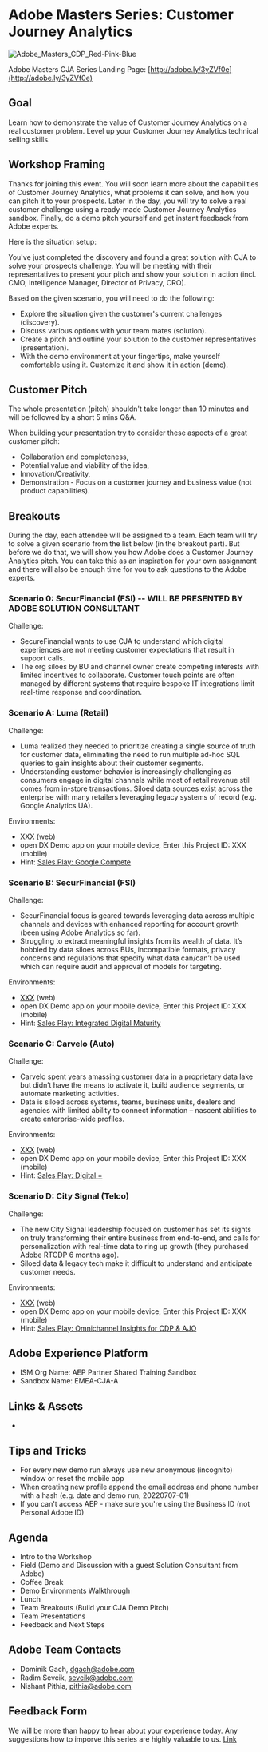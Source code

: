 # Adobe Masters Series: Customer Journey Analytics
![Adobe_Masters_CDP_Red-Pink-Blue](https://user-images.githubusercontent.com/61875393/227615983-539ac145-3035-4292-ba9a-74e9732b931b.png)

Adobe Masters CJA Series Landing Page: [http://adobe.ly/3yZVf0e](http://adobe.ly/3yZVf0e)

## Goal

Learn how to demonstrate the value of Customer Journey Analytics on a real customer problem. 
Level up your Customer Journey Analytics technical selling skills.

## Workshop Framing

Thanks for joining this event. You will soon learn more about the capabilities of Customer Journey Analytics, what problems it can solve, and how you can pitch it to your prospects. Later in the day, you will try to solve a real customer challenge using a ready-made Customer Journey Analytics sandbox. Finally, do a demo pitch yourself and get instant feedback from Adobe experts.

Here is the situation setup:

You've just completed the discovery and found a great solution with CJA to solve your prospects challenge. You will be meeting with their representatives to present your pitch and show your solution in action (incl. CMO, Intelligence Manager, Director of Privacy, CRO).
	
Based on the given scenario, you will need to do the following:
	
* Explore the situation given the customer's current challenges (discovery).
* Discuss various options with your team mates (solution).
* Create a pitch and outline your solution to the customer representatives (presentation).
* With the demo environment at your fingertips, make yourself comfortable using it. Customize it and show it in action (demo).

## Customer Pitch

The whole presentation (pitch) shouldn't take longer than 10 minutes and will be followed by a short 5 mins Q&A.

When building your presentation try to consider these aspects of a great customer pitch:

* Collaboration and completeness,
* Potential value and viability of the idea,
* Innovation/Creativity,
* Demonstration - Focus on a customer journey and business value (not product capabilities).

## Breakouts

During the day, each attendee will be assigned to a team. Each team will try to solve a given scenario from the list below (in the breakout part). But before we do that, we will show you how Adobe does a Customer Journey Analytics pitch. You can take this as an inspiration for your own assignment and there will also be enough time for you to ask questions to the Adobe experts.


### Scenario 0: SecurFinancial (FSI) -- WILL BE PRESENTED BY ADOBE SOLUTION CONSULTANT

Challenge:

* SecureFinancial wants to use CJA to understand which digital experiences are not meeting customer expectations that result in support calls. ​
* The org siloes by BU and channel owner create competing interests with limited incentives to collaborate.  Customer touch points are often managed by different systems that require bespoke IT integrations limit real-time response and coordination.

### Scenario A: Luma (Retail)

Challenge:

* Luma realized they needed to prioritize creating a single source of truth for customer data, eliminating the need to run multiple ad-hoc SQL queries to gain insights about their customer segments.
* Understanding customer behavior is increasingly challenging as consumers engage in digital channels while most of retail revenue still comes from in-store transactions. Siloed data sources exist across the enterprise with many retailers leveraging legacy systems of record (e.g. Google Analytics UA).


Environments:

- [XXX]() (web)
- open DX Demo app on your mobile device, Enter this Project ID: XXX (mobile)
- Hint: [Sales Play: Google Compete](https://solutionpartners.adobe.com/content/dam/solution/en/spp_assets/readiness/created/readiness_16/fy23_cja_compete_sales_play_field_positioning_doc.pdf)

### Scenario B: SecurFinancial (FSI)

Challenge:

* SecurFinancial focus is geared towards leveraging data across multiple channels and devices with enhanced reporting for account growth (been using Adobe Analytics so far).
* Struggling to extract meaningful insights from its wealth of data.  It’s hobbled by data siloes across BUs, incompatible formats, privacy concerns and regulations that specify what data can/can’t be used which can require audit and approval of models for targeting. 

Environments:

- [XXX]() (web)
- open DX Demo app on your mobile device, Enter this Project ID: XXX (mobile)
- Hint: [Sales Play: Integrated Digital Maturity](https://solutionpartners.adobe.com/content/dam/solution/en/spp_assets/readiness/created/readiness_16/fy23_cja_integrated_digital_maturity_sales_play_field_positioning_doc.pdf)

### Scenario C: Carvelo (Auto)

Challenge:

* Carvelo spent years amassing customer data in a proprietary data lake but didn’t have the means to activate it, build audience segments, or automate marketing activities. 
* Data is siloed across systems, teams, business units, dealers and agencies with limited ability to connect information – nascent abilities to create enterprise-wide profiles.

Environments:

- [XXX]() (web)
- open DX Demo app on your mobile device, Enter this Project ID: XXX (mobile)
- Hint: [Sales Play: Digital +](https://solutionpartners.adobe.com/content/dam/solution/en/spp_assets/readiness/created/readiness_16/cja_digital_plus_field_positioning_document.pdf) 

### Scenario D: City Signal (Telco)

Challenge:

* The new City Signal leadership focused on customer has set its sights on truly transforming their entire business from end-to-end, and calls for personalization with real-time data to ring up growth (they purchased Adobe RTCDP 6 months ago).
* Siloed data & legacy tech make it difficult to understand and anticipate customer needs.

Environments:

- [XXX]() (web)
- open DX Demo app on your mobile device, Enter this Project ID: XXX (mobile)
- Hint: [Sales Play: Omnichannel Insights for CDP & AJO](https://solutionpartners.adobe.com/content/dam/solution/en/spp_assets/readiness/created/readiness_16/cja_omnichannel_insights_for_cdp_and_ajo_field_positioning_doc.pdf) 

## Adobe Experience Platform

* ISM Org Name: AEP Partner Shared Training Sandbox
* Sandbox Name: EMEA-CJA-A


## Links & Assets

* 

## Tips and Tricks
* For every new demo run always use new anonymous (incognito) window or reset the mobile app
* When creating new profile append the email address and phone number with a hash (e.g. date and demo run, 20220707-01)
* If you can't access AEP  - make sure you're using the Business ID (not Personal Adobe ID)

## Agenda

- Intro to the Workshop
- Field (Demo and Discussion with a guest Solution Consultant from Adobe)
- Coffee Break
- Demo Environments Walkthrough
- Lunch
- Team Breakouts (Build your CJA Demo Pitch)
- Team Presentations
- Feedback and Next Steps

## Adobe Team Contacts

- Dominik Gach, dgach@adobe.com
- Radim Sevcik, sevcik@adobe.com
- Nishant Pithia, pithia@adobe.com

## Feedback Form

We will be more than happy to hear about your experience today. 
Any suggestions how to imporve this series are highly valuable to us. [Link]() 

